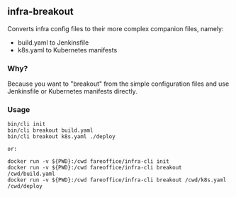 ## infra-breakout

Converts infra config files to their more complex companion files, namely:

- build.yaml to Jenkinsfile
- k8s.yaml to Kubernetes manifests

### Why?

Because you want to "breakout" from the simple configuration files and use Jenkinsfile or Kubernetes manifests directly.

### Usage

```shell
bin/cli init
bin/cli breakout build.yaml
bin/cli breakout k8s.yaml ./deploy

or:

docker run -v ${PWD}:/cwd fareoffice/infra-cli init
docker run -v ${PWD}:/cwd fareoffice/infra-cli breakout /cwd/build.yaml
docker run -v ${PWD}:/cwd fareoffice/infra-cli breakout /cwd/k8s.yaml /cwd/deploy
```
